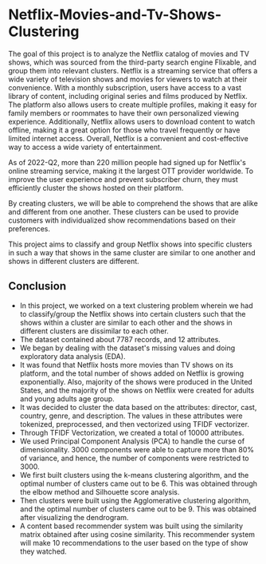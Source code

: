 # Netflix-Movies-and-Tv-Shows-Clustering
The goal of this project is to analyze the Netflix catalog of movies and TV shows, which was sourced from the third-party search engine Flixable, and group them into relevant clusters.
Netflix is a streaming service that offers a wide variety of television shows and movies for viewers to watch at their convenience. With a monthly subscription, users have access to a vast library of content, including original series and films produced by Netflix. The platform also allows users to create multiple profiles, making it easy for family members or roommates to have their own personalized viewing experience. Additionally, Netflix allows users to download content to watch offline, making it a great option for those who travel frequently or have limited internet access. Overall, Netflix is a convenient and cost-effective way to access a wide variety of entertainment.

As of 2022-Q2, more than 220 million people had signed up for Netflix's online streaming service, making it the largest OTT provider worldwide. To improve the user experience and prevent subscriber churn, they must efficiently cluster the shows hosted on their platform.

By creating clusters, we will be able to comprehend the shows that are alike and different from one another. These clusters can be used to provide customers with individualized show recommendations based on their preferences.

This project aims to classify and group Netflix shows into specific clusters in such a way that shows in the same cluster are similar to one another and shows in different clusters are different.
## **Conclusion**
* In this project, we worked on a text clustering problem wherein we had to classify/group the Netflix shows into certain clusters such that the shows within a cluster are similar to each other and the shows in different clusters are dissimilar to each other.
* The dataset contained about 7787 records, and 12 attributes.
* We began by dealing with the dataset's missing values and doing exploratory data analysis (EDA).
* It was found that Netflix hosts more movies than TV shows on its platform, and the total number of shows added on Netflix is growing exponentially. Also, majority of the shows were produced in the United States, and the majority of the shows on Netflix were created for adults and young adults age group.
* It was decided to cluster the data based on the attributes: director, cast, country, genre, and description. The values in these attributes were tokenized, preprocessed, and then vectorized using TFIDF vectorizer.
* Through TFIDF Vectorization, we created a total of 10000 attributes.
* We used Principal Component Analysis (PCA) to handle the curse of dimensionality. 3000 components were able to capture more than 80% of variance, and hence, the number of components were restricted to 3000.
* We first built clusters using the k-means clustering algorithm, and the optimal number of clusters came out to be  6. This was obtained through the elbow method and Silhouette score analysis. 
* Then clusters were built using the Agglomerative clustering algorithm, and the optimal number of clusters came out to be 9. This was obtained after visualizing the dendrogram.
* A content based recommender system was built using the similarity matrix obtained after using cosine similarity. This recommender system will make 10 recommendations to the user based on the type of show they watched.
